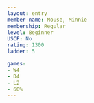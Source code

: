 ```yaml
---
layout: entry
member-name: Mouse, Minnie
membership: Regular
level: Beginner
USCF: No
rating: 1300
ladder: 5

games:
- W4
- D4
- L2
- 60%
---
```

